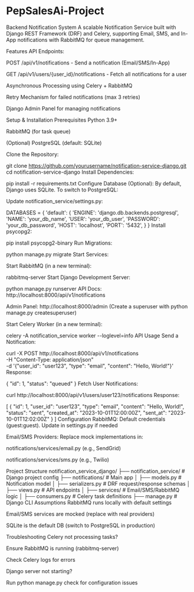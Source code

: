 # PepSalesAi-Project
Backend Notification System
A scalable Notification Service built with Django REST Framework (DRF) and Celery, supporting Email, SMS, and In-App notifications with RabbitMQ for queue management.

Features
API Endpoints:

POST /api/v1/notifications - Send a notification (Email/SMS/In-App)

GET /api/v1/users/{user_id}/notifications - Fetch all notifications for a user

Asynchronous Processing using Celery + RabbitMQ

Retry Mechanism for failed notifications (max 3 retries)

Django Admin Panel for managing notifications

Setup & Installation
Prerequisites
Python 3.9+

RabbitMQ (for task queue)

(Optional) PostgreSQL (default: SQLite)

Clone the Repository:

git clone https://github.com/yourusername/notification-service-django.git
cd notification-service-django
Install Dependencies:

pip install -r requirements.txt
Configure Database (Optional):
By default, Django uses SQLite. To switch to PostgreSQL:

Update notification_service/settings.py:

DATABASES = {
    'default': {
        'ENGINE': 'django.db.backends.postgresql',
        'NAME': 'your_db_name',
        'USER': 'your_db_user',
        'PASSWORD': 'your_db_password',
        'HOST': 'localhost',
        'PORT': '5432',
    }
}
Install psycopg2:

pip install psycopg2-binary
Run Migrations:

python manage.py migrate
Start Services:

Start RabbitMQ (in a new terminal):

rabbitmq-server
Start Django Development Server:

python manage.py runserver
API Docs: http://localhost:8000/api/v1/notifications

Admin Panel: http://localhost:8000/admin (Create a superuser with python manage.py createsuperuser)

Start Celery Worker (in a new terminal):

celery -A notification_service worker --loglevel=info
API Usage
Send a Notification:

curl -X POST http://localhost:8000/api/v1/notifications \
  -H "Content-Type: application/json" \
  -d '{"user_id": "user123", "type": "email", "content": "Hello, World!"}'
Response:

{
  "id": 1,
  "status": "queued"
}
Fetch User Notifications:

curl http://localhost:8000/api/v1/users/user123/notifications
Response:

[
  {
    "id": 1,
    "user_id": "user123",
    "type": "email",
    "content": "Hello, World!",
    "status": "sent",
    "created_at": "2023-10-01T12:00:00Z",
    "sent_at": "2023-10-01T12:02:00Z"
  }
]
Configuration
RabbitMQ: Default credentials (guest:guest). Update in settings.py if needed

Email/SMS Providers: Replace mock implementations in:

notifications/services/email.py (e.g., SendGrid)

notifications/services/sms.py (e.g., Twilio)

Project Structure
notification_service_django/
├── notification_service/       # Django project config
├── notifications/              # Main app
│   ├── models.py              # Notification model
│   ├── serializers.py         # DRF request/response schemas
│   ├── views.py               # API endpoints
│   ├── services/              # Email/SMS/RabbitMQ logic
│   ├── consumers.py           # Celery task definitions
├── manage.py                  # Django CLI
Assumptions
RabbitMQ runs locally with default settings

Email/SMS services are mocked (replace with real providers)

SQLite is the default DB (switch to PostgreSQL in production)

Troubleshooting
Celery not processing tasks?

Ensure RabbitMQ is running (rabbitmq-server)

Check Celery logs for errors

Django server not starting?

Run python manage.py check for configuration issues
